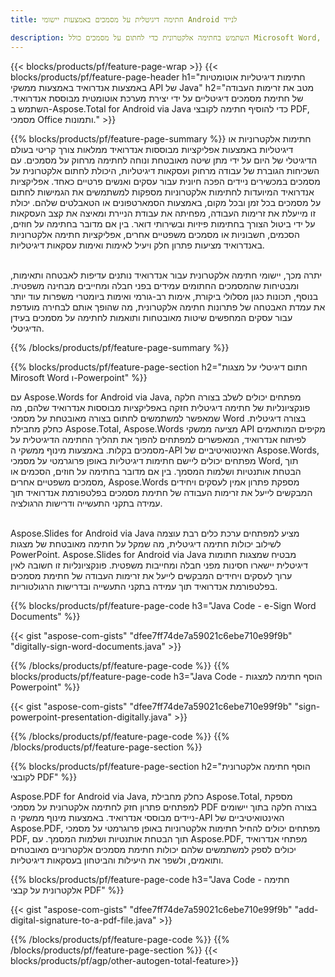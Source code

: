 ```yaml
---
title: חתימה דיגיטלית על מסמכים באמצעות יישומי Android לנייד  

description: השתמש בחתימה אלקטרונית כדי לחתום על מסמכים כולל Microsoft Word, Excel, PowerPoint, PDF ותמונות באמצעות אפליקציית Android ניידת.  הוסף e-Signature באופן מקוון באמצעות אפליקציה.
---
```


{{< blocks/products/pf/feature-page-wrap >}}
{{< blocks/products/pf/feature-page-header h1="חתימות דיגיטליות אוטומטיות באמצעות אנדרואיד באמצעות ממשקי API של Java" h2="מטב את זרימות העבודה של חתימת מסמכים דיגיטליים על ידי יצירת מערכת אוטומטית מבוססת אנדרואיד.  השתמש ב-Aspose.Total for Android via Java כדי להוסיף חתימה לקובצי PDF, מסמכי Office ותמונות." >}}

{{% blocks/products/pf/feature-page-summary %}}
חתימות אלקטרוניות או דיגיטליות באמצעות אפליקציות מבוססות אנדרואיד ממלאות צורך קריטי בעולם הדיגיטלי של היום על ידי מתן שיטה מאובטחת ונוחה לחתימה מרחוק על מסמכים.  עם השכיחות הגוברת של עבודה מרחוק ועסקאות דיגיטליות, היכולת לחתום אלקטרונית על מסמכים במכשירים ניידים הפכה חיונית עבור עסקים ואנשים פרטיים כאחד.  אפליקציות אנדרואיד המיועדות לחתימות אלקטרוניות מספקות למשתמשים את הגמישות לחתום על מסמכים בכל זמן ובכל מקום, באמצעות הסמארטפונים או הטאבלטים שלהם.  יכולת זו מייעלת את זרימות העבודה, מפחיתה את עבודת הניירת ומאיצה את קצב העסקאות על ידי ביטול הצורך בחתימות פיזיות ובשירותי דואר.  בין אם מדובר בחתימה על חוזים, הסכמים, חשבוניות או מסמכים משפטיים אחרים, אפליקציות חתימה אלקטרוניות באנדרואיד מציעות פתרון חלק ויעיל לאימות ואימות עסקאות דיגיטליות. <br /><br />

יתרה מכך, יישומי חתימה אלקטרונית עבור אנדרואיד נותנים עדיפות לאבטחה ותאימות, ומבטיחות שהמסמכים החתומים עמידים בפני חבלה ומחייבים מבחינה משפטית. בנוסף, תכונות כגון מסלולי ביקורת, אימות רב-גורמי ואימות ביומטרי משפרות עוד יותר את עמדת האבטחה של פתרונות חתימה אלקטרונית, מה שהופך אותם לבחירה מועדפת עבור עסקים המחפשים שיטות מאובטחות ותואמות לחתימה על מסמכים בעידן הדיגיטלי.  

{{% /blocks/products/pf/feature-page-summary  %}}

{{% blocks/products/pf/feature-page-section  h2="חתום דיגיטלי על מצגות Mirosoft Word ו-Powerpoint" %}}

עם Aspose.Words for Android via Java, מפתחים יכולים לשלב בצורה חלקה פונקציונליות של חתימה דיגיטלית חזקה באפליקציות מבוססות אנדרואיד שלהם, מה שמאפשר למשתמשים לחתום בצורה מאובטחת על מסמכי Word בצורה דיגיטלית.  כחלק מחבילת Aspose.Total, Aspose.Words מציעה ממשקי API מקיפים המותאמים לפיתוח אנדרואיד, המאפשרים למפתחים להפוך את תהליך החתימה הדיגיטלית על מסמכים בקלות.  באמצעות מינוף ממשקי ה-API האינטואיטיביים של Aspose.Words, מפתחים יכולים ליישם חתימות דיגיטליות באופן פרוגרמטי על מסמכי Word, תוך הבטחת אותנטיות ושלמות המסמך.  בין אם מדובר בחתימה על חוזים, הסכמים או מסמכים משפטיים אחרים, Aspose.Words מספקת פתרון אמין לעסקים ויחידים המבקשים לייעל את זרימות העבודה של חתימת מסמכים בפלטפורמת אנדרואיד תוך עמידה בתקני התעשייה ודרישות הרגולציה.<br /><br />

Aspose.Slides for Android via Java מציע למפתחים ערכת כלים רבת עוצמה לשילוב יכולות חתימה דיגיטלית, מה שמקל על חתימה מאובטחת של מצגות PowerPoint.  Aspose.Slides for Android via Java מבטיח שמצגות חתומות דיגיטלית יישארו חסינות מפני חבלה ומחייבות משפטית.  פונקציונליות זו חשובה לאין ערוך לעסקים ויחידים המבקשים לייעל את זרימות העבודה של חתימת מסמכים בפלטפורמת אנדרואיד תוך עמידה בתקני התעשייה ובדרישות הרגולטוריות.

{{% blocks/products/pf/feature-page-code h3="Java Code - e-Sign Word Documents" %}}

{{< gist "aspose-com-gists" "dfee7ff74de7a59021c6ebe710e99f9b" "digitally-sign-word-documents.java" >}}

{{% /blocks/products/pf/feature-page-code  %}}
{{% blocks/products/pf/feature-page-code h3="Java Code - הוסף חתימה למצגות Powerpoint" %}}

{{< gist "aspose-com-gists" "dfee7ff74de7a59021c6ebe710e99f9b" "sign-powerpoint-presentation-digitally.java" >}}

{{% /blocks/products/pf/feature-page-code  %}}
{{% /blocks/products/pf/feature-page-section %}}

{{% blocks/products/pf/feature-page-section  h2="הוסף חתימה אלקטרונית לקובצי PDF" %}}

Aspose.PDF for Android via Java, כחלק מחבילת Aspose.Total, מספקת למפתחים פתרון חזק לחתימה אלקטרונית על מסמכי PDF בצורה חלקה בתוך יישומים ניידים מבוססי אנדרואיד.  באמצעות מינוף ממשקי ה-API האינטואיטיביים של Aspose.PDF, מפתחים יכולים להחיל חתימות אלקטרוניות באופן פרוגרמטי על מסמכי PDF, תוך הבטחת אותנטיות ושלמות המסמך.  עם Aspose.PDF, מפתחי אנדרואיד יכולים לספק למשתמשים שלהם יכולות חתימת מסמכים אלקטרוניים מאובטחים ותואמים, ולשפר את היעילות והביטחון בעסקאות דיגיטליות.

{{% blocks/products/pf/feature-page-code h3="Java Code - חתימה אלקטרונית על קבצי PDF" %}}

{{< gist "aspose-com-gists" "dfee7ff74de7a59021c6ebe710e99f9b" "add-digital-signature-to-a-pdf-file.java" >}}

{{% /blocks/products/pf/feature-page-code  %}}
{{% /blocks/products/pf/feature-page-section %}}
{{< blocks/products/pf/agp/other-autogen-total-feature>}}